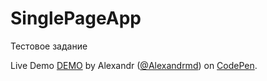 # SinglePageApp
Тестовое задание
<p data-height="265" data-theme-id="dark" data-slug-hash="rLyRxQ" data-default-tab="html,result" data-user="Alexandrmd" data-embed-version="2" class="codepen">Live Demo <a href="http://codepen.io/Alexandrmd/pen/rLyRxQ/">DEMO</a> by Alexandr (<a href="http://codepen.io/Alexandrmd">@Alexandrmd</a>) on <a href="http://codepen.io">CodePen</a>.</p>
<script async src="//assets.codepen.io/assets/embed/ei.js"></script>
